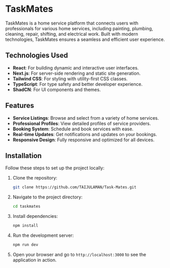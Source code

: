 # TaskMates

TaskMates is a home service platform that connects users with professionals for various home services, including painting, plumbing, cleaning, repair, shifting, and electrical work. Built with modern technologies, TaskMates ensures a seamless and efficient user experience.

## Technologies Used

- **React**: For building dynamic and interactive user interfaces.
- **Next.js**: For server-side rendering and static site generation.
- **Tailwind CSS**: For styling with utility-first CSS classes.
- **TypeScript**: For type safety and better developer experience.
- **ShadCN**: For UI components and themes.

## Features

- **Service Listings**: Browse and select from a variety of home services.
- **Professional Profiles**: View detailed profiles of service providers.
- **Booking System**: Schedule and book services with ease.
- **Real-time Updates**: Get notifications and updates on your bookings.
- **Responsive Design**: Fully responsive and optimized for all devices.

## Installation

Follow these steps to set up the project locally:

1. Clone the repository:
    ```bash
    git clone https://github.com/TAIJULAMAN/Task-Mates.git
    ```
2. Navigate to the project directory:
    ```bash
    cd taskmates
    ```
3. Install dependencies:
    ```bash
    npm install
    ```
4. Run the development server:
    ```bash
    npm run dev
    ```
5. Open your browser and go to `http://localhost:3000` to see the application in action.
